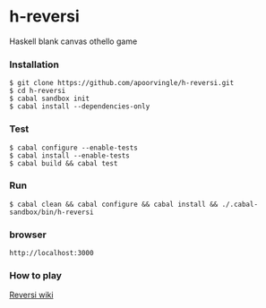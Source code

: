 # h-reversi
Haskell blank canvas othello game

### Installation

```
$ git clone https://github.com/apoorvingle/h-reversi.git
$ cd h-reversi
$ cabal sandbox init
$ cabal install --dependencies-only
```

### Test
```
$ cabal configure --enable-tests
$ cabal install --enable-tests
$ cabal build && cabal test
```

### Run
```
$ cabal clean && cabal configure && cabal install && ./.cabal-sandbox/bin/h-reversi
```

### browser

```
http://localhost:3000
```

### How to play
[Reversi wiki](https://en.wikipedia.org/wiki/Reversi)
